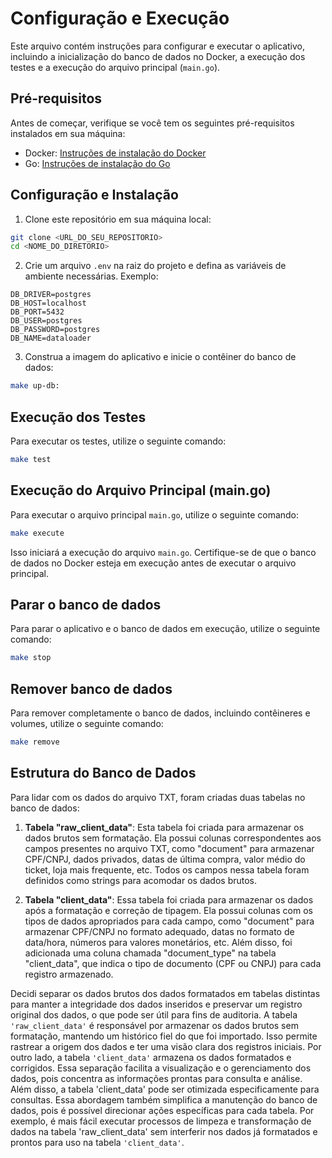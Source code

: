 # Configuração e Execução

Este arquivo contém instruções para configurar e executar o aplicativo, incluindo a inicialização do banco de dados no Docker, a execução dos testes e a execução do arquivo principal (`main.go`).

## Pré-requisitos

Antes de começar, verifique se você tem os seguintes pré-requisitos instalados em sua máquina:

- Docker: [Instruções de instalação do Docker](https://docs.docker.com/get-docker/)
- Go: [Instruções de instalação do Go](https://golang.org/doc/install)

## Configuração e Instalação

1. Clone este repositório em sua máquina local:

```bash
git clone <URL_DO_SEU_REPOSITORIO>
cd <NOME_DO_DIRETORIO>
```

2. Crie um arquivo `.env` na raiz do projeto e defina as variáveis de ambiente necessárias. Exemplo:

```plaintext
DB_DRIVER=postgres
DB_HOST=localhost
DB_PORT=5432
DB_USER=postgres
DB_PASSWORD=postgres
DB_NAME=dataloader
```

3. Construa a imagem do aplicativo e inicie o contêiner do banco de dados:

```bash
make up-db:
```

## Execução dos Testes

Para executar os testes, utilize o seguinte comando:

```bash
make test
```


## Execução do Arquivo Principal (main.go)

Para executar o arquivo principal `main.go`, utilize o seguinte comando:

```bash
make execute
```

Isso iniciará a execução do arquivo `main.go`. Certifique-se de que o banco de dados no Docker esteja em execução antes de executar o arquivo principal.

## Parar o banco de dados

Para parar o aplicativo e o banco de dados em execução, utilize o seguinte comando:

```bash
make stop
```

## Remover  banco de dados

Para remover completamente o banco de dados, incluindo contêineres e volumes, utilize o seguinte comando:

```bash
make remove
```
## Estrutura do Banco de Dados


Para lidar com os dados do arquivo TXT, foram criadas duas tabelas no banco de dados:

1. **Tabela "raw_client_data"**: Esta tabela foi criada para armazenar os dados brutos sem formatação. Ela possui colunas correspondentes aos campos presentes no arquivo TXT, como "document" para armazenar CPF/CNPJ, dados privados, datas de última compra, valor médio do ticket, loja mais frequente, etc. Todos os campos nessa tabela foram definidos como strings para acomodar os dados brutos.

2. **Tabela "client_data"**: Essa tabela foi criada para armazenar os dados após a formatação e correção de tipagem. Ela possui colunas com os tipos de dados apropriados para cada campo, como "document" para armazenar CPF/CNPJ no formato adequado, datas no formato de data/hora, números para valores monetários, etc. Além disso, foi adicionada uma coluna chamada "document_type" na tabela "client_data", que indica o tipo de documento (CPF ou CNPJ) para cada registro armazenado.

Decidi separar os dados brutos dos dados formatados em tabelas distintas para manter a integridade dos dados inseridos e preservar um registro original dos dados, o que pode ser útil para fins de auditoria. A tabela ```'raw_client_data'``` é responsável por armazenar os dados brutos sem formatação, mantendo um histórico fiel do que foi importado. Isso permite rastrear a origem dos dados e ter uma visão clara dos registros iniciais.
Por outro lado, a tabela `````'client_data'````` armazena os dados formatados e corrigidos. Essa separação facilita a visualização e o gerenciamento dos dados, pois concentra as informações prontas para consulta e análise. Além disso, a tabela 'client_data' pode ser otimizada especificamente para consultas.
Essa abordagem também simplifica a manutenção do banco de dados, pois é possível direcionar ações específicas para cada tabela. Por exemplo, é mais fácil executar processos de limpeza e transformação de dados na tabela 'raw_client_data' sem interferir nos dados já formatados e prontos para uso na tabela ```'client_data'```.